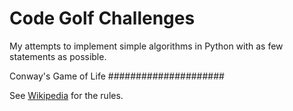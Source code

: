 Code Golf Challenges
====================

My attempts to implement simple algorithms in Python with as few statements as possible.

Conway's Game of Life
#####################

See [Wikipedia](http://en.wikipedia.org/wiki/Conway's_Game_of_Life) for the rules.

